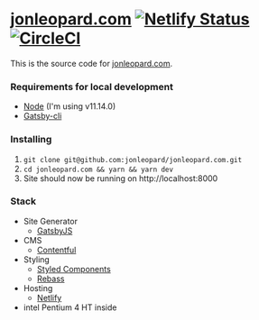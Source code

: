 # [jonleopard.com](https://jonleopard.com) [![Netlify Status](https://api.netlify.com/api/v1/badges/a338d3cc-3557-4f9d-a507-74bb2f11ba0f/deploy-status)](https://app.netlify.com/sites/jonleopard/deploys) [![CircleCI](https://circleci.com/gh/jonleopard/jonleopard.com/tree/master.svg?style=svg)](https://circleci.com/gh/jonleopard/jonleopard.com/tree/master)

This is the source code for [jonleopard.com](https://jonleopard.com). 

### Requirements for local development
 - [Node](https://nodejs.org/en/) (I'm using v11.14.0)
 - [Gatsby-cli](https://www.gatsbyjs.org/docs/gatsby-cli/)

### Installing
1. `git clone git@github.com:jonleopard/jonleopard.com.git`
2. `cd jonleopard.com && yarn && yarn dev`
3. Site should now be running on http://localhost:8000

### Stack
* Site Generator
  - [GatsbyJS](https://www.gatsbyjs.org/)
* CMS
  - [Contentful](https://www.contentful.com/)
* Styling 
  - [Styled Components](https://www.styled-components.com/)
  - [Rebass](https://rebassjs.org/)
* Hosting 
  - [Netlify](https://www.netlify.com/)
* intel Pentium 4 HT inside


